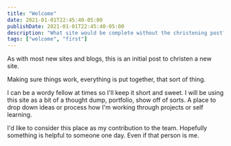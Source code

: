 ```yaml
---
title: "Welcome"
date: 2021-01-01T22:45:40-05:00
publishDate: 2021-01-01T22:45:40-05:00
description: "What site would be complete without the christening post?"
tags: ["welcome", "first"]
---
```


As with most new sites and blogs, this is an initial post to christen a new site.

Making sure things work, everything is put together, that sort of thing.

I can be a wordy fellow at times so I'll keep it short and sweet.  I will be using
this site as a bit of a thought dump, portfolio, show off of sorts.  A place to
drop down ideas or process how I'm working through projects or self learning.

I'd like to consider this place as my contribution to the team.  Hopefully something
is helpful to someone one day.  Even if that person is me.